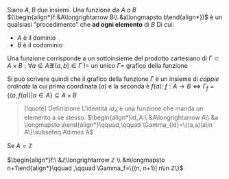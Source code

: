 Siano $A, B$ due insiemi. Una funzione da *$A$ a $B$* $(\begin{align*}f:&A\longrightarrow B\\ &a\longmapsto b\end{align*})$ è un qualsiasi "procedimento" che **ad ogni elemento** di $B$
Di cui:
- $A$ è il dominio 
- $B$ è il codominio

Una funzione corrisponde a un sottoinsieme del prodotto cartesiano di $\Gamma \subset A\times B:\forall a \in A \exists !(a,b) \in \Gamma$
$! =$ un unico
$\Gamma=$ grafico della funzione

Si può scrivere quindi che il grafico della funzione $\Gamma$ è un insieme di *coppie ordinate* la cui prima coordinata $(a)$ e la seconda è $f(a)$:
$f: A\longrightarrow B \Longleftrightarrow \Gamma_f=\{(a, f(a))|a\in A\}\subseteq A\times B$

> [!quote] Definizione
> L'identità $id_A$ è una funzione che manda un elemento a se stesso.
> $\begin{align*}id_A:\ &A\longrightarrow A\\ &a \longmapsto a\end{align*}\qquad,\qquad \Gamma_{id}=\{(a,a)|a\in A\}\subseteq A\times A$

Se $A=ℤ$

$\begin{align*}f:\ &ℤ\longrightarrow ℤ \\ &n\longmapsto n+1\end{align*}\qquad ,\qquad \Gamma_f=\{(n, n+1)| n\in ℤ\}$

